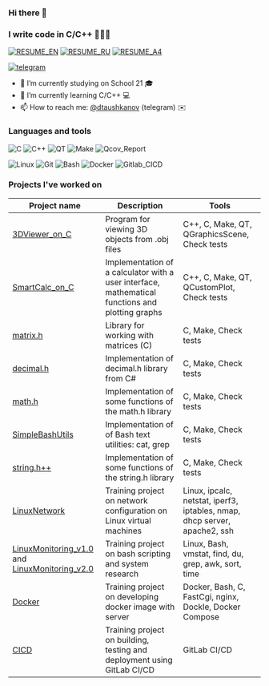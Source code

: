 ### Hi there 👋
### I write code in C/C++ 👨🏻‍💻

[![RESUME_EN](https://img.shields.io/badge/RESUME_EN-00FF00?style=for-the-badge&logo=RESUME_EN&logoColor=white)](https://ripple-wildflower-761.notion.site/Daniil-Tauhkanov-5b24ccfa981a4ec2be6a329c91e288aa?pvs=4)
[![RESUME_RU](https://img.shields.io/badge/RESUME_RU-00FF00?style=for-the-badge&logo=RESUME_RU&logoColor=white)](https://ripple-wildflower-761.notion.site/c54c974dca7e4a66b63e46e56ecb4bb6?pvs=4)
[![RESUME_A4](https://img.shields.io/badge/RESUME_A4-00FF00?style=for-the-badge&logo=RESUME_A4&logoColor=white)](https://www.figma.com/file/8gBIGUkalCt9mr8ZisW3wQ/Resume?type=whiteboard&node-id=0%3A1&t=jS8b6RyPAkgqzx4n-1)

[![telegram](https://img.shields.io/badge/Dalkory-2CA5E0?style=for-the-badge&logo=telegram&logoColor=white)](https://t.me/dtaushkanov)

- 🔭 I’m currently studying on School 21 🎓
- 🌱 I’m currently learning C/C++ 💻
- 📫 How to reach me: [@dtaushkanov](https://t.me/dtaushkanov) (telegram) ✉️

### Languages and tools

![C](https://img.shields.io/badge/-C-1E7775?style=for-the-badge&logo=C&logoColor=6296CC)
![C++](https://img.shields.io/badge/-C++-1E7775?style=for-the-badge&logo=C%2b%2b&logoColor=6296CC)
![QT](https://img.shields.io/badge/-QT-1E7775?style=for-the-badge&logo=QT&logoColor=6296CC)
![Make](https://img.shields.io/badge/-Make-1E7775?style=for-the-badge&logo=Make&logoColor=6296CC)
![Qcov_Report](https://img.shields.io/badge/-Qcov_Report-1E7775?style=for-the-badge&logo=Qcov_Report&logoColor=6296CC)

![Linux](https://img.shields.io/badge/-Linux-1E7775?style=for-the-badge&logo=Linux&logoColor=6296CC)
![Git](https://img.shields.io/badge/-GIT-1E7775?style=for-the-badge&logo=GIT&logoColor=F88C00)
![Bash](https://img.shields.io/badge/-Bash-1E7775?style=for-the-badge&logo=Bash&logoColor=6296CC)
![Docker](https://img.shields.io/badge/-Docker-1E7775?style=for-the-badge&logo=Docker&logoColor=6296CC)
![Gitlab_CICD](https://img.shields.io/badge/-Gitlab_CICD-1E7775?style=for-the-badge&logo=Gitlab_CICD&logoColor=6296CC)

### Projects I've worked on
| Project name | Description | Tools |
|-|-|-|
| [3DViewer_on_C](https://github.com/Dalkory/3DViewer_on_C) | Program for viewing 3D objects from .obj files | C++, C, Make, QT, QGraphicsScene, Check tests |
| [SmartCalc_on_C](https://github.com/Dalkory/SmartCalc) | Implementation of a calculator with a user interface, mathematical functions and plotting graphs | C++, C, Make, QT, QCustomPlot, Check tests                                   |
| [matrix.h](https://github.com/Dalkory/Matrix)        | Library for working with matrices (C)                                                            | C, Make, Check tests                                                      |
| [decimal.h](https://github.com/Dalkory/Decimal)       | Implementation of decimal.h library from C#                                                      | C, Make, Check tests                                                      |
| [math.h](https://github.com/Dalkory/Math)          | Implementation of some functions of the math.h library                                           | C, Make, Check tests                                                      |
| [SimpleBashUtils](https://github.com/Dalkory/SimpleBashUtils) | Implementation of of Bash text utilities: cat, grep                                              | C, Make, Check tests                                                      |
| [string.h++](https://github.com/Dalkory/String_Sprintf_Sscanf)        | Implementation of some functions of the string.h library                                         | C, Make, Check tests                                                      |
| [LinuxNetwork](https://github.com/Dalkory/LinuxNetwork)    | Training project on network configuration on Linux virtual machines                              | Linux, ipcalc, netstat, iperf3, iptables, nmap, dhcp server, apache2, ssh |
| [LinuxMonitoring_v1.0](https://github.com/Dalkory/LinuxMonitoring_v1.0) and [LinuxMonitoring_v2.0](https://github.com/Dalkory/LinuxMonitoring_v2.0) | Training project on bash scripting and system research                                           | Linux, Bash, vmstat, find, du, grep, awk, sort, time                      |
| [Docker](https://github.com/Dalkory/SimpleDocker)          | Training project on developing docker image with server                                          | Docker, Bash, C, FastCgi, nginx, Dockle, Docker Compose                   |
| [CICD](https://github.com/Dalkory/CICD_GITLAB)            | Training project on building, testing and deployment using GitLab CI/CD                          | GitLab CI/CD                                                              |

